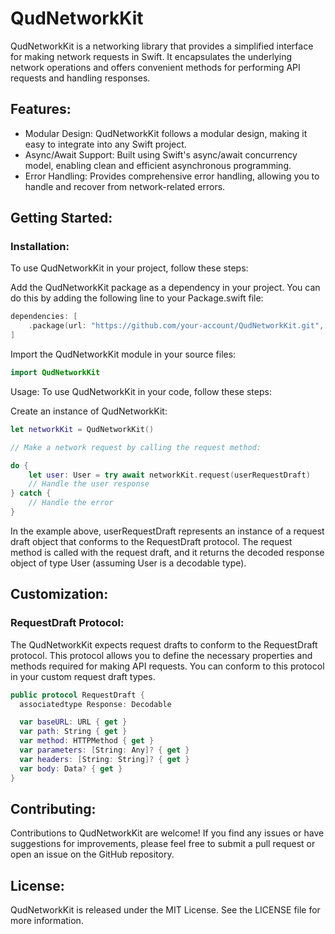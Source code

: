 # QudNetworkKit

QudNetworkKit is a networking library that provides a simplified interface for making network requests in Swift. It encapsulates the underlying network operations and offers convenient methods for performing API requests and handling responses.

## Features:
- Modular Design: QudNetworkKit follows a modular design, making it easy to integrate into any Swift project.
- Async/Await Support: Built using Swift's async/await concurrency model, enabling clean and efficient asynchronous programming.
- Error Handling: Provides comprehensive error handling, allowing you to handle and recover from network-related errors.

## Getting Started:

### Installation:
To use QudNetworkKit in your project, follow these steps:

Add the QudNetworkKit package as a dependency in your project. You can do this by adding the following line to your Package.swift file:

```swift
dependencies: [
    .package(url: "https://github.com/your-account/QudNetworkKit.git", from: "1.0.0")
]
```

Import the QudNetworkKit module in your source files:

```swift
import QudNetworkKit
```

Usage:
To use QudNetworkKit in your code, follow these steps:

Create an instance of QudNetworkKit:

```swift
let networkKit = QudNetworkKit()

// Make a network request by calling the request method:

do {
    let user: User = try await networkKit.request(userRequestDraft)
    // Handle the user response
} catch {
    // Handle the error
}
```

In the example above, userRequestDraft represents an instance of a request draft object that conforms to the RequestDraft protocol. The request method is called with the request draft, and it returns the decoded response object of type User (assuming User is a decodable type).

## Customization:

### RequestDraft Protocol:
The QudNetworkKit expects request drafts to conform to the RequestDraft protocol. This protocol allows you to define the necessary properties and methods required for making API requests. You can conform to this protocol in your custom request draft types.

```swift
public protocol RequestDraft {
  associatedtype Response: Decodable

  var baseURL: URL { get }
  var path: String { get }
  var method: HTTPMethod { get }
  var parameters: [String: Any]? { get }
  var headers: [String: String]? { get }
  var body: Data? { get }
}
```

## Contributing:

Contributions to QudNetworkKit are welcome! If you find any issues or have suggestions for improvements, please feel free to submit a pull request or open an issue on the GitHub repository.

## License:

QudNetworkKit is released under the MIT License. See the LICENSE file for more information.

